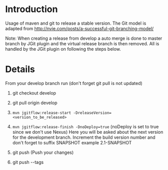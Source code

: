 # Introduction #

Usage of maven and git to release a stable version. The Git model is adapted from http://nvie.com/posts/a-successful-git-branching-model/

Note: When creating a release from develop a auto merge is done to master branch by JGit plugin and the virtual release branch is then removed. All is handled by the JGit plugin on following the steps below.

# Details #

From your develop branch run (don't forget git pull is not updated)

1. git checkout develop

2. git pull origin develop

3. `mvn jgitflow:release-start -DreleaseVersion=<version_to_be_released>`

4. `mvn jgitflow:release-finish -DnoDeploy=true` (noDeploy is set to true since we don't use Nexus)
Here you will be asked about the next version for the development branch. Increment the build version number and don't forget to suffix SNAPSHOT example 2.1-SNAPSHOT

5. git push (Push your changes)

6. git push --tags